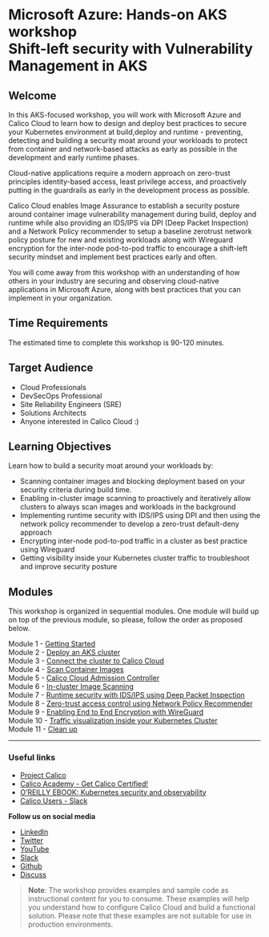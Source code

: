 # Microsoft Azure: Hands-on AKS workshop </br> Shift-left security with Vulnerability Management in AKS

## Welcome

In this AKS-focused workshop, you will work with Microsoft Azure and Calico Cloud to learn how to design and deploy best practices to secure your Kubernetes environment at build,deploy and runtime -  preventing, detecting and building a security moat around your workloads to protect from container and network-based attacks as early as possible in the development and early runtime phases.

Cloud-native applications require a modern approach on zero-trust principles identity-based access, least privilege access, and proactively putting in the guardrails as early in the development process as possible.

Calico Cloud enables Image Assurance to establish a security posture around container image vulnerability management during build, deploy and runtime while also providing an IDS/IPS via DPI (Deep Packet Inspection) and a Network Policy recommender to setup a baseline zerotrust network policy posture for new and existing workloads along with Wireguard encryption for the inter-node pod-to-pod traffic to encourage a shift-left security mindset and implement best practices early and often.

You will come away from this workshop with an understanding of how others in your industry are securing and observing cloud-native applications in Microsoft Azure, along with best practices that you can implement in your organization.

## Time Requirements

The estimated time to complete this workshop is 90-120 minutes.

## Target Audience

- Cloud Professionals
- DevSecOps Professional
- Site Reliability Engineers (SRE)
- Solutions Architects
- Anyone interested in Calico Cloud :)

## Learning Objectives

Learn how to build a security moat around your workloads by:

- Scanning container images and blocking deployment based on your security criteria during build time.
- Enabling in-cluster image scanning to proactively and iteratively allow clusters to always scan images and workloads in the background
- Implementing runtime security with IDS/IPS using DPI and then using the network policy recommender to develop a zero-trust default-deny approach
- Encrypting inter-node pod-to-pod traffic in a cluster as best practice using Wireguard
- Getting visibility inside your Kubernetes cluster traffic to troubleshoot and improve security posture

## Modules

This workshop is organized in sequential modules. One module will build up on top of the previous module, so please, follow the order as proposed below.

Module 1 - [Getting Started](modules/module-1-getting-started.md)</br>
Module 2 - [Deploy an AKS cluster](modules/module-2-deploy-aks.md)</br>
Module 3 - [Connect the cluster to Calico Cloud](modules/module-3-connect-calicocloud.md)</br>
Module 4 - [Scan Container Images](modules/module-4-scan-images.md)</br>
Module 5 - [Calico Cloud Admission Controller](modules/module-5-admission-controller.md)</br>
Module 6 - [In-cluster Image Scanning](modules/module-6-inclusterscanning.md)</br>
Module 7 - [Runtime security with IDS/IPS using Deep Packet Inspection](modules/module-7-runtimesec.md)</br>
Module 8 - [Zero-trust access control using Network Policy Recommender](modules/module-8-zerotrust.md)</br>
Module 9 - [Enabling End to End Encryption with WireGuard](modules/module-9-encryption.md)</br>
Module 10 - [Traffic visualization inside your Kubernetes Cluster](modules/module-10-visibility.md)</br>
Module 11 - [Clean up](modules/module-11-cleanup.md)</br>

---

### Useful links

- [Project Calico](https://www.tigera.io/project-calico/)
- [Calico Academy - Get Calico Certified!](https://academy.tigera.io/)
- [O’REILLY EBOOK: Kubernetes security and observability](https://www.tigera.io/lp/kubernetes-security-and-observability-ebook)
- [Calico Users - Slack](https://slack.projectcalico.org/)

**Follow us on social media**

- [LinkedIn](https://www.linkedin.com/company/tigera/)
- [Twitter](https://twitter.com/tigeraio)
- [YouTube](https://www.youtube.com/channel/UC8uN3yhpeBeerGNwDiQbcgw/)
- [Slack](https://calicousers.slack.com/)
- [Github](https://github.com/tigera-solutions/)
- [Discuss](https://discuss.projectcalico.tigera.io/)

> **Note**: The workshop provides examples and sample code as instructional content for you to consume. These examples will help you understand how to configure Calico Cloud and build a functional solution. Please note that these examples are not suitable for use in production environments.